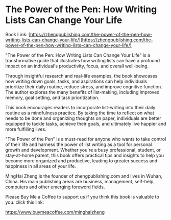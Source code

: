 # The Power of the Pen: How Writing Lists Can Change Your Life

Book Link: [https://zhengpublishing.com/the-power-of-the-pen-how-writing-lists-can-change-your-life/](https://zhengpublishing.com/the-power-of-the-pen-how-writing-lists-can-change-your-life/)

"The Power of the Pen: How Writing Lists Can Change Your Life" is a transformative guide that illustrates how writing lists can have a profound impact on an individual's productivity, focus, and overall well-being.

Through insightful research and real-life examples, the book showcases how writing down goals, tasks, and aspirations can help individuals prioritize their daily routine, reduce stress, and improve cognitive function. The author explores the many benefits of list-making, including improved memory, goal setting, and task prioritization.

This book encourages readers to incorporate list-writing into their daily routine as a mindfulness practice. By taking the time to reflect on what needs to be done and organizing thoughts on paper, individuals are better equipped to tackle tasks, achieve their goals, and ultimately live happier and more fulfilling lives.

"The Power of the Pen" is a must-read for anyone who wants to take control of their life and harness the power of list writing as a tool for personal growth and development. Whether you're a busy professional, student, or stay-at-home parent, this book offers practical tips and insights to help you become more organized and productive, leading to greater success and happiness in all areas of your life.

MingHai Zheng is the founder of zhengpublishing.com and lives in Wuhan, China. His main publishing areas are business, management, self-help, computers and other emerging foreword fields.

Please Buy Me a Coffee to support us if you think this book is valuable to you. click this link:

https://www.buymeacoffee.com/minghaizheng
